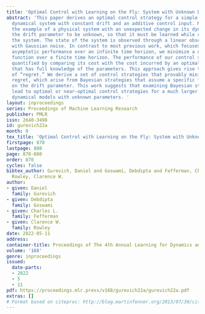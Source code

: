 ```yaml
---
title: 'Optimal Control with Learning on the Fly: System with Unknown Drift'
abstract: 'This paper derives an optimal control strategy for a simple stochastic
  dynamical system with constant drift and an additive control input. Motivated by
  the example of a physical system with an unexpected change in its dynamics, we take
  the drift parameter to be unknown, so that it must be learned while controlling
  the system. The state of the system is observed through a linear observation model
  with Gaussian noise. In contrast to most previous work, which focuses on a controller’s
  asymptotic performance over an infinite time horizon, we minimize a quadratic cost
  function over a finite time horizon. The performance of our control strategy is
  quantified by comparing its cost with the cost incurred by an optimal controller
  that has full knowledge of the parameters. This approach gives rise to several notions
  of “regret.” We derive a set of control strategies that provably minimize the worst-case
  regret, which arise from Bayesian strategies that assume a specific fixed prior
  on the drift parameter. This work suggests that examining Bayesian strategies may
  lead to optimal or near-optimal control strategies for a much larger class of realistic
  dynamical models with unknown parameters. '
layout: inproceedings
series: Proceedings of Machine Learning Research
publisher: PMLR
issn: 2640-3498
id: gurevich22a
month: 0
tex_title: 'Optimal Control with Learning on the Fly: System with Unknown Drift'
firstpage: 870
lastpage: 880
page: 870-880
order: 870
cycles: false
bibtex_author: Gurevich, Daniel and Goswami, Debdipta and Fefferman, Charles L. and
  Rowley, Clarence W.
author:
- given: Daniel
  family: Gurevich
- given: Debdipta
  family: Goswami
- given: Charles L.
  family: Fefferman
- given: Clarence W.
  family: Rowley
date: 2022-05-11
address:
container-title: Proceedings of The 4th Annual Learning for Dynamics and Control Conference
volume: '168'
genre: inproceedings
issued:
  date-parts:
  - 2022
  - 5
  - 11
pdf: https://proceedings.mlr.press/v168/gurevich22a/gurevich22a.pdf
extras: []
# Format based on citeproc: http://blog.martinfenner.org/2013/07/30/citeproc-yaml-for-bibliographies/
---
```

